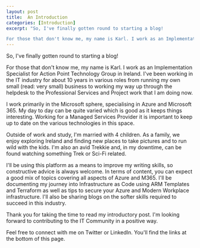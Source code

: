 ```yaml
---
layout: post
title:  An Introduction
categories: [Introduction]
excerpt: "So, I've finally gotten round to starting a blog!

For those that don't know me, my name is Karl. I work as an Implementation Specialist for Action Point Technology Group in Ireland. I've been working in the IT industry for about 10 years in various roles from running my own small (read: very small) business to working my way up through the helpdesk to the Professional Services and Project work that I am doing now."
---
```


So, I've finally gotten round to starting a blog!

For those that don't know me, my name is Karl. I work as an Implementation Specialist for Action Point Technology Group in Ireland. I've been working in the IT industry for about 10 years in various roles from running my own small (read: very small) business to working my way up through the helpdesk to the Professional Services and Project work that I am doing now.

I work primarily in the Microsoft sphere, specialising in Azure and Microsoft 365. My day to day can be quite varied which is good as it keeps things interesting. Working for a Managed Services Provider it is important to keep up to date on the various technologies in this space.

Outside of work and study, I'm married with 4 children. As a family, we enjoy exploring Ireland and finding new places to take pictures and to run wild with the kids. I'm also an avid Trekkie and, in my downtime, can be found watching something Trek or Sci-Fi related.

I'll be using this platform as a means to improve my writing skills, so constructive advice is always welcome. In terms of content, you can expect a good mix of topics covering all aspects of Azure and M365. I'll be documenting my journey into Infrastructure as Code using ARM Templates and Terraform as well as tips to secure your Azure and Modern Workplace infrastructure. I'll also be sharing blogs on the softer skills required to succeed in this industry.

Thank you for taking the time to read my introductory post. I'm looking forward to contributing to the IT Community in a positive way.

Feel free to connect with me on Twitter or LinkedIn. You'll find the links at the bottom of this page.
